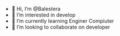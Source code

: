 - 👋 Hi, I’m @Balestera
- 👀 I’m interested in develop
- 🌱 I’m currently learning Enginer Compiuter
- 💞️ I’m looking to collaborate on developer  

<!---
Balestera/Balestera is a ✨ special ✨ repository because its `README.md` (this file) appears on your GitHub profile.
You can click the Preview link to take a look at your changes.
--->
